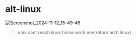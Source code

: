 # alt-linux

![Screenshot_2024-11-12_15-49-46](https://github.com/user-attachments/assets/c9830f68-d83d-4793-99b9-a1fea6dd5c2b)

> unix cant reach linux home work env(return arch linux)
